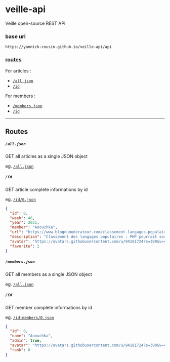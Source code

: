 # veille-api

Veille  open-source REST API

### base url

`https://yannick-cousin.github.io/veille-api/api`

### [routes](#routes-1)

For articles :

- [`/all.json`](https://yannick-cousin.github.io/veille-api/api/all.json)
- [`/id`](https://yannick-cousin.github.io/veille-api/api/id/0.json)

For members :
- [`/members.json`](https://yannick-cousin.github.io/veille-api/api/members.json)
- [`/id`](https://yannick-cousin.github.io/veille-api/api/id-members/0.json)

---

## Routes

##### `/all.json`

GET all articles as a single JSON object

eg. [`/all.json`](https://yannick-cousin.github.io/veille-api/api/all.json)

##### `/id`

GET article complete informations by id

eg. [`/id/0.json`](https://yannick-cousin.github.io/veille-api/api/id/1.json)

```json
{
  "id": 0,
  "week": 46,
  "year": 2021,
  "member": "Anouchka",
  "url": "https://www.blogdumoderateur.com/classement-langages-populaires-php-sortir-top-10/",
  "description": "Classement des langages populaires : PHP pourrait sortir du top 10, une première en 20 ans",
  "avatar": "https://avatars.githubusercontent.com/u/94181724?s=300&v=4",
  "favorite": 2
}
```

##### `/members.json`

GET all members as a single JSON object

eg. [`/all.json`](https://yannick-cousin.github.io/veille-api/api/members.json)

##### `/id`

GET member complete informations by id

eg. [`/id-members/0.json`](https://yannick-cousin.github.io/veille-api/api/id-members/0.json)

```json
{
  "id": 0,
  "name": "Anouchka",
  "admin": true,
  "avatar": "https://avatars.githubusercontent.com/u/94181724?s=300&v=4",
  "rank": 0
}
```
